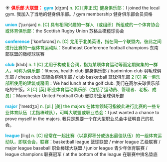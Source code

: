☀ <font color="red">**俱乐部 大联盟：**</font>
<font color="sky blue">**gym**</font> [dӡɪm] 
<font color="rgb(227, 108, 9)">n. [C] [非正式] 健身俱乐部：</font>I joined the local gym. 我加入了当地的健身俱乐部。/ gym membership 健身俱乐部会员资格 

<font color="sky blue">**union**</font> ['ju:njən] 
<font color="rgb(227, 108, 9)">n. [C] 具有相同兴趣的一群人（或组织）所组成的一个体育协会或体育俱乐部：</font>the Scottish Rugby Union 苏格兰橄榄球协会

<font color="sky blue">**conference**</font> ['kɒnfərəns] 
<font color="rgb(227, 108, 9)">n. [C] 尤用于北美英语，指在同一个联盟内，彼此之间进行比赛的一组体育运动队：</font>Southeast Conference football champions 东南部联盟的橄榄球联赛

<font color="sky blue">**club**</font> [klʌb] 
<font color="rgb(227, 108, 9)">n. 1 [C] 尤用于构成复合词，指为某项体育运动等而定期聚集的一群人，可称为俱乐部：</font>fitness, health club 健身俱乐部 / badminton club 羽毛球俱乐部 / chess club 国际象棋俱乐部 / club basketball 篮球俱乐部 <font color="rgb(227, 108, 9)">2 [C] 某一俱乐部所使用的建筑或房间：</font>We had lunch at the golf club. 我们在高尔夫球俱乐部吃的午饭。<font color="rgb(227, 108, 9)">3 [C] [英] 职业体育运动俱乐部（包括了运动员、管理者、老板、成员）：</font>Manchester United Football Club 曼联职业足球俱乐部

<font color="sky blue">**major**</font> ['meɪdӡə] 
<font color="rgb(227, 108, 9)">n. [pl.] [美] the majors 在体育领域可指彼此进行比赛的一些专业体育队伍（尤指棒球队），可叫大联盟或职业总会：</font>I just wanted a chance to prove myself in the majors. 我只是想要一个在大型职业总会中证明自己的机会。

<font color="sky blue">**league**</font> [li:ɡ] 
<font color="rgb(227, 108, 9)">n. [C] 经常在一起比赛（以赢得积分或选出最佳队伍）的一组体育运动队，即联合会，联赛：</font>basketball league 篮球联盟 / minor league 乙级联赛 / major league baseball 职业棒球大联盟 / junior league 青少年体育联赛 / league champions 联赛冠军 / at the bottom of the league 在联赛中排名垫底
